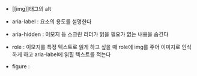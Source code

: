 - [[img]]태그의 alt

- aria-label : 요소의 용도를 설명한다
- aria-hidden : 이모지 등 스크린 리더가 읽을 필요가 없는 내용을 숨긴다
- role : 이모지를 특정 텍스트로 읽게 하고 싶을 때 role에 img를 주어 이미지로 인식하게 하고 aria-label에 읽힐 텍스트를 적는다
- figure : 